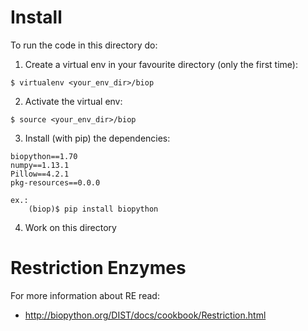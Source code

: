 # Install

To run the code in this directory do:

1. Create a virtual env in your favourite directory (only the first time):

~~~
$ virtualenv <your_env_dir>/biop
~~~


2. Activate the virtual env:

~~~
$ source <your_env_dir>/biop
~~~


3. Install (with pip) the dependencies:

~~~
biopython==1.70
numpy==1.13.1
Pillow==4.2.1
pkg-resources==0.0.0

ex.:
    (biop)$ pip install biopython
~~~

4. Work on this directory

# Restriction Enzymes

For more information about RE read:

- http://biopython.org/DIST/docs/cookbook/Restriction.html